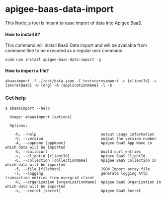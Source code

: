 apigee-baas-data-import
=======================

This Node.js tool is meant to ease import of data into Apigee BaaS.

#### How to install it?
This command will install BaaS Data import and will be available from command line to be executed as a regular unix command.
```
sudo npm install apigee-baas-data-import -g
```

#### How to import a file?

```
abaasimport -f ./test/data.json -C testscoresimport -c {clientId} -s {secretBaaS} -O {org} -A {applicationName} -l -b
```

### Get help

```
$ abaasimport --help

  Usage: abaasimport [options]

  Options:

    -h, --help                             output usage information
    -V, --version                          output the version number
    -A, --appname [appName]                Apigee BaaS App Name in which data will be imported
    -b, --buildcurl                        build curl entries
    -c, --clientid [clientId]              Apigee BaaS ClientId
    -C, --collection [collectionName]      Apigee BaaS Collection in which data will be imported
    -f, --file [filePath]                  JSON Import array file
    -l, --logging                          generate logging http transaction entries from usergrid client
    -O, --organization [organizationName]  Apigee BaaS Organization in which data will be imported
    -s, --secret [secret]                  Apigee BaaS Secret
```